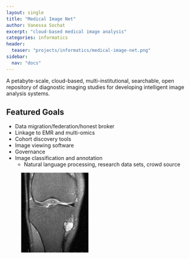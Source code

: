 ```yaml
---
layout: single
title: "Medical Image Net"
author: Vanessa Sochat
excerpt: "cloud-based medical image analysis" 
categories: informatics
header:
  teaser: "projects/informatics/medical-image-net.png"
sidebar:
  nav: "docs"
---
```


<!--{% include toc %}-->

A petabyte-scale, cloud-based, multi-institutional, searchable, open repository of diagnostic imaging studies for developing intelligent image analysis systems.

## Featured Goals

- Data migration/federation/honest broker
- Linkage to EMR and multi-omics
- Cohort discovery tools
- Image viewing software
- Governance
- Image classification and annotation
  - Natural language processing, research data sets, crowd source

<figure class="align-left">
  <img src="/images/projects/informatics/medical-image-net.png"/>
</figure>
